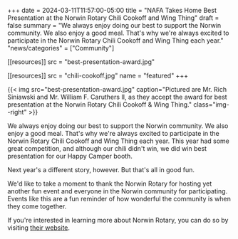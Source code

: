 +++
date    = 2024-03-11T11:57:00-05:00
title   = "NAFA Takes Home Best Presentation at the Norwin Rotary Chili Cookoff and Wing Thing"
draft   = false
summary = "We always enjoy doing our best to support the Norwin community. We also enjoy a good meal. That's why we're always excited to participate in the Norwin Rotary Chili Cookoff and Wing Thing each year."
"news/categories" = ["Community"]

[[resources]]
  src = "best-presentation-award.jpg"

[[resources]]
  src  = "chili-cookoff.jpg"
  name = "featured"
+++

{{< img src="best-presentation-award.jpg" caption="Pictured are Mr. Rich Siniawski and Mr. William F. Caruthers II, as they accept the award for best presentation at the Norwin Rotary Chili Cookoff & Wing Thing." class="img--right" >}}

We always enjoy doing our best to support the Norwin community. We also enjoy a good meal. That's why we're always excited to participate in the Norwin Rotary Chili Cookoff and Wing Thing each year. This year had some great competition, and although our chili didn't win, we did win best presentation for our Happy Camper booth.

Next year's a different story, however. But that's all in good fun.

We'd like to take a moment to thank the Norwin Rotary for hosting yet another fun event and everyone in the Norwin community for participating. Events like this are a fun reminder of how wonderful the community is when they come together.

If you're interested in learning more about Norwin Rotary, you can do so by visiting [their website](http://www.norwinrotary.com).